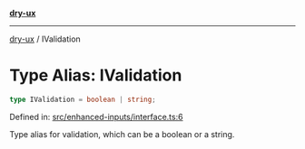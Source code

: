 [**dry-ux**](../README.md)

***

[dry-ux](../README.md) / IValidation

# Type Alias: IValidation

```ts
type IValidation = boolean | string;
```

Defined in: [src/enhanced-inputs/interface.ts:6](https://github.com/navedr/dry-ux/blob/f464198215bbdbf8f80dadda55a7d0d7eeb0411c/src/enhanced-inputs/interface.ts#L6)

Type alias for validation, which can be a boolean or a string.

